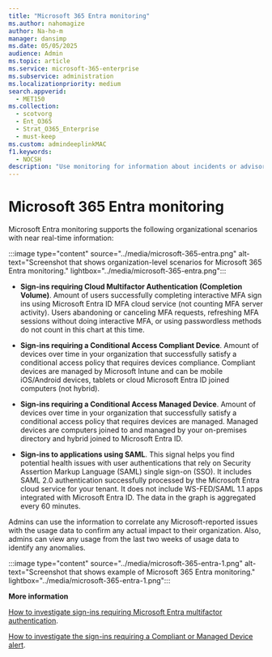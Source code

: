 ```yaml
---
title: "Microsoft 365 Entra monitoring"
ms.author: nahomagize
author: Na-ho-m
manager: dansimp
ms.date: 05/05/2025
audience: Admin
ms.topic: article
ms.service: microsoft-365-enterprise
ms.subservice: administration
ms.localizationpriority: medium
search.appverid:
  - MET150
ms.collection:
  - scotvorg
  - Ent_O365
  - Strat_O365_Enterprise
  - must-keep
ms.custom: admindeeplinkMAC
f1.keywords:
  - NOCSH
description: "Use monitoring for information about incidents or advisories related to Microsoft 365 Entra."
---
```


# Microsoft 365 Entra monitoring

Microsoft Entra monitoring supports the following organizational scenarios with near real-time information:

:::image type="content" source="../media/microsoft-365-entra.png" alt-text="Screenshot that shows organization-level scenarios for Microsoft 365 Entra monitoring." lightbox="../media/microsoft-365-entra.png":::

- **Sign-ins requiring Cloud Multifactor Authentication (Completion Volume)**. Amount of users successfully completing interactive MFA sign ins using Microsoft Entra ID MFA cloud service (not counting MFA server activity). Users abandoning or canceling MFA requests, refreshing MFA sessions without doing interactive MFA, or using passwordless methods do not count in this chart at this time.

- **Sign-ins requiring a Conditional Access Compliant Device**. Amount of devices over time in your organization that successfully satisfy a conditional access policy that requires devices compliance. Compliant devices are managed by Microsoft Intune and can be mobile iOS/Android devices, tablets or cloud Microsoft Entra ID joined computers (not hybrid).

- **Sign-ins requiring a Conditional Access Managed Device**. Amount of devices over time in your organization that successfully satisfy a conditional access policy that requires devices are managed. Managed devices are computers joined to and managed by your on-premises directory and hybrid joined to Microsoft Entra ID.

- **Sign-ins to applications using SAML**. This signal helps you find potential health issues with user authentications that rely on Security Assertion Markup Language (SAML) single sign-on (SSO). It includes SAML 2.0 authentication successfully processed by the Microsoft Entra cloud service for your tenant. It does not include WS-FED/SAML 1.1 apps integrated with Microsoft Entra ID. The data in the graph is aggregated every 60 minutes.

Admins can use the information to correlate any Microsoft-reported issues with the usage data to confirm any actual impact to their organization. Also, admins can view any usage from the last two weeks of usage data to identify any anomalies.

:::image type="content" source="../media/microsoft-365-entra-1.png" alt-text="Screenshot that shows example of Microsoft 365 Entra monitoring." lightbox="../media/microsoft-365-entra-1.png":::

**More information**

[How to investigate sign-ins requiring Microsoft Entra multifactor authentication](/entra/identity/monitoring-health/scenario-health-sign-ins-mfa).

[How to investigate the sign-ins requiring a Compliant or Managed Device alert](/entra/identity/monitoring-health/scenario-health-sign-ins-compliant-managed-device).
